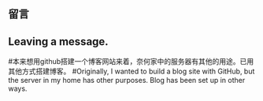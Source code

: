 ## 留言
## Leaving a message.

#本来想用github搭建一个博客网站来着，奈何家中的服务器有其他的用途。已用其他方式搭建博客。
#Originally, I wanted to build a blog site with GitHub, but the server in my home has other purposes. Blog has been set up in other ways.
